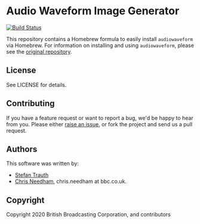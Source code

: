 # Audio Waveform Image Generator

[![Build Status](https://travis-ci.org/bbc/homebrew-audiowaveform.svg?branch=master)](https://travis-ci.org/bbc/homebrew-audiowaveform)

This repository contains a Homebrew formula to easily install `audiowaveform` via Homebrew. For information on installing and using `audiowaveform`, please see the [original repository](https://github.com/bbc/audiowaveform).

## License

See LICENSE for details.

## Contributing

If you have a feature request or want to report a bug, we'd be happy to hear
from you. Please either
[raise an issue](https://github.com/bbc/homebrew-audiowaveform/issues), or fork the
project and send us a pull request.

## Authors

This software was written by:

* [Stefan Trauth](https://github.com/funkenstrahlen)
* [Chris Needham](https://github.com/chrisn), chris.needham at bbc.co.uk.

## Copyright

Copyright 2020 British Broadcasting Corporation, and contributors

